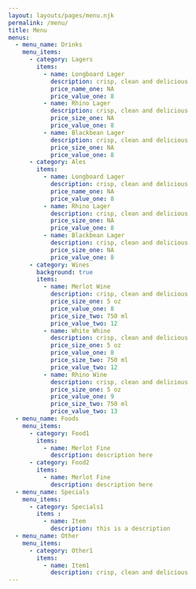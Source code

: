 ```yaml
---
layout: layouts/pages/menu.njk
permalink: /menu/
title: Menu
menus:
  - menu_name: Drinks
    menu_items:
      - category: Lagers
        items:
          - name: Longboard Lager
            description: crisp, clean and delicious
            price_name_one: NA
            price_value_one: 8
          - name: Rhino Lager
            description: crisp, clean and delicious
            price_size_one: NA
            price_value_one: 8
          - name: Blackbean Lager
            description: crisp, clean and delicious
            price_size_one: NA
            price_value_one: 8
      - category: Ales
        items:
          - name: Longboard Lager
            description: crisp, clean and delicious
            price_name_one: NA
            price_value_one: 8
          - name: Rhino Lager
            description: crisp, clean and delicious
            price_size_one: NA
            price_value_one: 8
          - name: Blackbean Lager
            description: crisp, clean and delicious
            price_size_one: NA
            price_value_one: 8
      - category: Wines
        background: true
        items:
          - name: Merlot Wine
            description: crisp, clean and delicious
            price_size_one: 5 oz
            price_value_one: 8
            price_size_two: 750 ml
            price_value_two: 12
          - name: White Whine
            description: crisp, clean and delicious
            price_size_one: 5 oz
            price_value_one: 8
            price_size_two: 750 ml
            price_value_two: 12
          - name: Rhino Wine
            description: crisp, clean and delicious
            price_size_one: 5 oz
            price_value_one: 9
            price_size_two: 750 ml
            price_value_two: 13 
  - menu_name: Foods
    menu_items: 
      - category: Food1
        items: 
          - name: Merlot Fine
            description: description here
      - category: Food2
        items:
          - name: Merlot Fine
            description: description here
  - menu_name: Specials
    menu_items: 
      - category: Specials1
        items :
          - name: Item
            description: this is a description
  - menu_name: Other
    menu_items:
      - category: Other1
        items:
          - name: Item1
            description: crisp, clean and delicious
---
```

